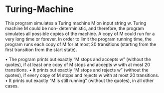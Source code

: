 # Turing-Machine

This program simulates a Turing machine M on input string w. Turing machine M could be non-
deterministic, and therefore, the program simulates all possible copies of the machine. A copy of M
could run for a very long time or forever. In order to limit the program running time, the program
runs each copy of M for at most 20 transitions (starting from the first transition from the start state).

• The program prints out exactly “M stops and accepts w” (without the quotes), if at least one
copy of M stops and accepts w with at most 20 transitions.
• It prints out exactly “M stops and rejects w” (without the quotes), if every copy of
M stops and rejects w with at most 20 transitions.
• It prints out exactly “M is still running” (without the quotes), in all other cases.
